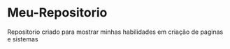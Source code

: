 # Meu-Repositorio
 Repositorio criado para mostrar minhas habilidades em criação de paginas e sistemas
